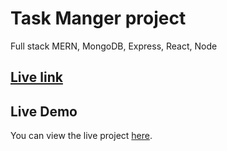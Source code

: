 # Task Manger project
Full stack MERN, MongoDB, Express, React, Node 
## <a href="https://taskmanger-4yuo.onrender.com/">Live link</a>
## Live Demo
You can view the live project [here](https://taskmanger-4yuo.onrender.com/).

